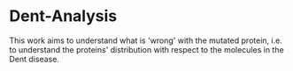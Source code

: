 # Dent-Analysis
This work  aims  to understand what is 'wrong' with the mutated protein, i.e. to understand the proteins' distribution with respect to the molecules in the Dent disease.
